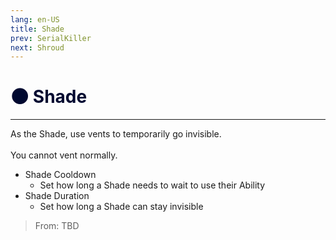 ```yaml
---
lang: en-US
title: Shade
prev: SerialKiller
next: Shroud
---
```


# <font color="#000930">🌑 <b>Shade</b></font> <Badge text="Killing" type="tip" vertical="middle"/>
---

As the Shade, use vents to temporarily go invisible.<br><br>
You cannot vent normally.
* Shade Cooldown
  * Set how long a Shade needs to wait to use their Ability
* Shade Duration
  * Set how long a Shade can stay invisible

> From: TBD